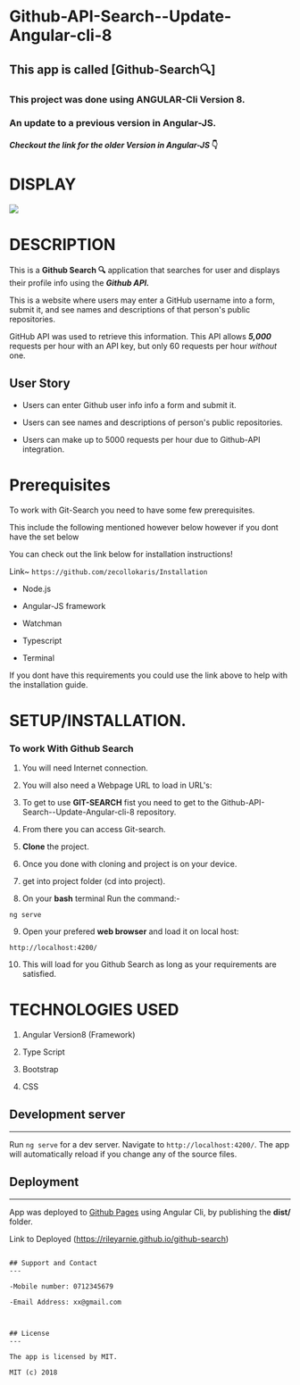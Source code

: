 # Github-API-Search--Update-Angular-cli-8

## This app is called [Github-Search:mag:]

### **This project was done using ANGULAR-Cli Version 8.** 

### **An update to a previous version in Angular-JS.**

#### ***Checkout the link for the older Version in Angular-JS*** :point_down:






# DISPLAY

![](Spec.md/GithubSearch.png)

# DESCRIPTION

This is a **Github Search :mag:** application that searches for user and displays their profile info using the ***Github API.***

This is a website where users may enter a GitHub username into a form, submit it, and see names and descriptions of that person's public repositories. 

GitHub API was used to retrieve this information. This API allows ***5,000*** requests per hour with an API key, but only 60 requests per hour _without_ one.

## User Story

- Users can enter Github user info info a form and submit it.

- Users can see names and descriptions of person's public repositories.

- Users can make up to 5000 requests per hour due to Github-API integration.

# Prerequisites

To work with Git-Search you need to have some few prerequisites.

This include the following mentioned however below however if you dont have the set below

You can check out the link below for installation instructions!

Link~  ```https://github.com/zecollokaris/Installation```


- Node.js

- Angular-JS framework

- Watchman

- Typescript

- Terminal

If you dont have this requirements you could use the link above to help with the installation guide.

# **SETUP/INSTALLATION.**

### **To work With Github Search**

1. You will need Internet connection.

2. You will also need a Webpage URL to load in URL's:

3. To get to use **GIT-SEARCH** fist you need to get to the Github-API-Search--Update-Angular-cli-8 repository. 



4. From there you can access Git-search.

5. **Clone** the project.

6. Once you done with cloning and project is on your device.

7. get into project folder (cd into project).

8. On your **bash** terminal Run the command:- 

```
ng serve
```

9. Open your prefered **web browser** and load it on local host:

```
http://localhost:4200/
```

10. This will load for you Github Search as long as your requirements are satisfied.


# TECHNOLOGIES USED

1. Angular Version8 (Framework)

2. Type Script

3. Bootstrap

4. CSS 


## Development server
---

Run `ng serve` for a dev server. Navigate to `http://localhost:4200/`. The app will automatically reload if you change any of the source files.

## Deployment
---

App was deployed to [Github Pages](https://pages.github.com/) using Angular Cli, by publishing the **dist/** folder.

Link to Deployed (https://rileyarnie.github.io/github-search)

```

## Support and Contact
---

-Mobile number: 0712345679

-Email Address: xx@gmail.com



## License
---

The app is licensed by MIT.

MIT (c) 2018
